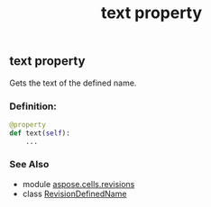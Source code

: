 ﻿---
title: text property
second_title: Aspose.Cells for Python via .NET API References
description: 
type: docs
weight: 60
url: /aspose.cells.revisions/revisiondefinedname/text/
is_root: false
---

## text property


Gets the text of the defined name.
### Definition:
```python
@property
def text(self):
    ...
```

### See Also
* module [aspose.cells.revisions](../../)
* class [RevisionDefinedName](/cells/python-net/aspose.cells.revisions/revisiondefinedname)
